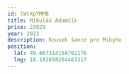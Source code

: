 ```yaml
---
id: lWtXpYMMB
title: Mikuláš Adamčík
price: 23929
year: 2023
description: K﻿ousek šance pro Mikyho
position:
  lat: 49.667314158702176
  lng: 18.182658264463317
---
```

